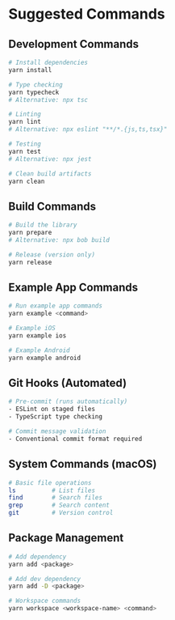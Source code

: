 # Suggested Commands

## Development Commands
```bash
# Install dependencies
yarn install

# Type checking
yarn typecheck
# Alternative: npx tsc

# Linting
yarn lint
# Alternative: npx eslint "**/*.{js,ts,tsx}"

# Testing
yarn test
# Alternative: npx jest

# Clean build artifacts
yarn clean
```

## Build Commands
```bash
# Build the library
yarn prepare
# Alternative: npx bob build

# Release (version only)
yarn release
```

## Example App Commands
```bash
# Run example app commands
yarn example <command>

# Example iOS
yarn example ios

# Example Android  
yarn example android
```

## Git Hooks (Automated)
```bash
# Pre-commit (runs automatically)
- ESLint on staged files
- TypeScript type checking

# Commit message validation
- Conventional commit format required
```

## System Commands (macOS)
```bash
# Basic file operations
ls          # List files
find        # Search files
grep        # Search content
git         # Version control
```

## Package Management
```bash
# Add dependency
yarn add <package>

# Add dev dependency  
yarn add -D <package>

# Workspace commands
yarn workspace <workspace-name> <command>
```